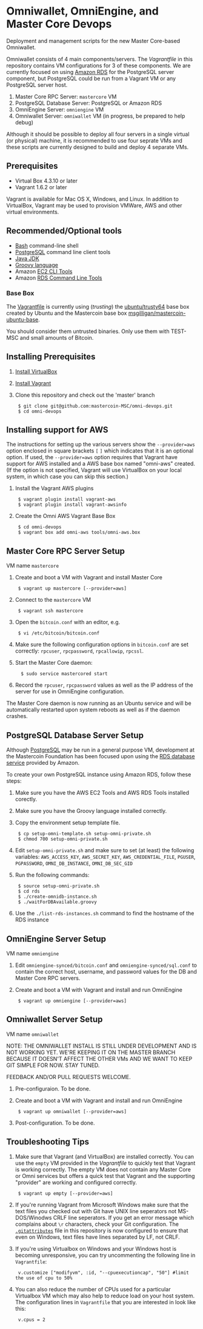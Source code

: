 # Omniwallet, OmniEngine, and Master Core Devops
 
Deployment and management scripts for the new Master Core-based Omniwallet.

Omniwallet consists of 4 main components/servers. The *Vagrantfile* in this repository contains VM configurations for 3 of these components. We are currently focused on using [Amazon RDS](http://aws.amazon.com/rds/postgresql/) for the PostgreSQL server component, but PostgreSQL could be run from a Vagrant VM or any PostgreSQL server host.

1. Master Core RPC Server: `mastercore` VM
1. PostgreSQL Database Server: PostgreSQL or Amazon RDS
1. OmniEngine Server: `omniengine` VM
1. Omniwallet Server: `omniwallet` VM (in progress, be prepared to help debug)

Although it should be possible to deploy all four servers in a single virtual (or physical) machine, it is recommended to use four seprate VMs and these scripts are currently designed to build and deploy 4 separate VMs.

## Prerequisites

* Virtual Box 4.3.10 or later
* Vagrant 1.6.2 or later

Vagrant is available for Mac OS X, Windows, and  Linux. In addition to VirtualBox, Vagrant may be used to provision VMWare, AWS and other virtual environments.

## Recommended/Optional tools

* [Bash](http://www.gnu.org/software/bash/) command-line shell
* [PostgreSQL](http://www.postgresql.org/download/) command line client tools
* [Java JDK](http://www.oracle.com/technetwork/java/javase/downloads/index.html)
* [Groovy language](http://beta.groovy-lang.org/download.html)
* Amazon [EC2 CLI Tools](http://docs.aws.amazon.com/AWSEC2/latest/CommandLineReference/ec2-cli-get-set-up.html)
* Amazon [RDS Command Line Tools](http://docs.aws.amazon.com/AmazonRDS/latest/CommandLineReference/StartCLI.html)

### Base Box

The [Vagrantfile](Vagrantfile) is currently using (*trusting*) the [ubuntu/trusty64](https://vagrantcloud.com/ubuntu/trusty64) base box created by Ubuntu and the Mastercoin base box [msgilligan/mastercoin-ubuntu-base](https://vagrantcloud.com/msgilligan/mastercoin-ubuntu-base).

You should consider them untrusted binaries. Only use them with TEST-MSC and small amounts of Bitcoin.

## Installing Prerequisites

1. [Install VirtualBox](https://www.virtualbox.org/manual/ch02.html)
1. [Install Vagrant](http://docs.vagrantup.com/v2/installation/)
1. Clone this repository and check out the 'master' branch

        $ git clone git@github.com:mastercoin-MSC/omni-devops.git
        $ cd omni-devops

## Installing support for AWS

The instructions for setting up the various servers show the `--provider=aws` option enclosed in square brackets `[` `]` which indicates that it is an optional option. If used, the `--provider=aws` option requires that Vagrant have support for AWS installed and a AWS base box named "omni-aws" created. (If the option is not specified, Vagrant will use VirtualBox on your local system, in which case you can skip this section.) 

1. Install the Vagrant AWS plugins

        $ vagrant plugin install vagrant-aws
        $ vagrant plugin install vagrant-awsinfo

1. Create the Omni AWS Vagrant Base Box

        $ cd omni-devops
        $ vagrant box add omni-aws tools/omni-aws.box

## Master Core RPC Server Setup

VM name `mastercore`

1. Create and boot a VM with Vagrant and install Master Core

        $ vagrant up mastercore [--provider=aws]

1. Connect to the `mastercore` VM

        $ vagrant ssh mastercore

1. Open the `bitcoin.conf` with an editor, e.g.

        $ vi /etc/bitcoin/bitcoin.conf

1. Make sure the following configuration options in `bitcoin.conf` are set correctly: `rpcuser`, `rpcpassword`, `rpcallowip`, `rpcssl`.

1. Start the Master Core daemon:

         $ sudo service mastercored start

1. Record the `rpcuser`, `rpcpassword` values as well as the IP address of the server for use in OmniEngine configuration.

The Master Core daemon is now running as an Ubuntu service and will be automatically restarted upon system reboots as well as if the daemon crashes.

## PostgreSQL Database Server Setup

Although [PostgreSQL](http://www.postgresql.org) may be run in a general purpose VM, development at the Mastercoin Foundation has been focused upon using the [RDS database service](http://aws.amazon.com/rds/postgresql/) provided by Amazon.

To create your own PostgreSQL instance using Amazon RDS, follow these steps:

1. Make sure you have the AWS EC2 Tools and AWS RDS Tools installed corectly.

1. Make sure you have the Groovy language installed correctly.

1. Copy the environment setup template file.

        $ cp setup-omni-template.sh setup-omni-private.sh
        $ chmod 700 setup-omni-private.sh

1. Edit `setup-omni-private.sh` and make sure to set (at least) the following variables: `AWS_ACCESS_KEY`, `AWS_SECRET_KEY`, `AWS_CREDENTIAL_FILE`, `PGUSER`, `PGPASSWORD`, `OMNI_DB_INSTANCE`, `OMNI_DB_SEC_GID`

1. Run the following commands:

        $ source setup-omni-private.sh
        $ cd rds
        $ ./create-omnidb-instance.sh
        $ ./waitForDBAvailable.groovy

1. Use the `./list-rds-instances.sh` command to find the hostname of the RDS instance

## OmniEngine Server Setup

VM name `omniengine`

1. Edit `omniengine-synced/bitcoin.conf` and `omniengine-synced/sql.conf` to contain the correct host, username, and password values for the DB and Master Core RPC servers.

1. Create and boot a VM with Vagrant and install and run OmniEngine

        $ vagrant up omniengine [--provider=aws]

## Omniwallet Server Setup

VM name `omniwallet`

NOTE: THE OMNIWALLET INSTALL IS STILL UNDER DEVELOPMENT AND IS NOT WORKING YET. WE'RE KEEPING IT ON THE MASTER BRANCH BECAUSE IT DOESN'T AFFECT THE OTHER VMs AND WE WANT TO KEEP GIT SIMPLE FOR NOW. STAY TUNED.

FEEDBACK AND/OR PULL REQUESTS WELCOME.

1. Pre-configuraion. To be done.

1. Create and boot a VM with Vagrant and install and run OmniEngine

        $ vagrant up omniwallet [--provider=aws]

1. Post-configuration. To be done.


## Troubleshooting Tips

1. Make sure that Vagrant (and VirtualBox) are installed correctly. You can use the `empty` VM provided in the *Vagrantfile* to quickly test that Vagrant is working correctly. The empty VM does not contain any Master Core or Omni services but offers a quick test that Vagrant and the supporting "provider" are working and configured correctly.

        $ vagrant up empty [--provider=aws]

1. If you're running Vagrant from Microsoft Windows make sure that the text files you checked out with Git have UNIX line seperators not MS-DOS/Winodws CRLF line seperators. If you get an error message which complains about `\r` characters, check your Git configuration. The [`.gitattributes`](https://github.com/mastercoin-MSC/omni-devops/blob/master/.gitattributes) file in this repository is now configured to ensure that even on Windows, text files have lines separated by LF, not CRLF.

1. If you're using Virtualbox on Windows and your Windows host is becoming unresponsive, you can try uncommenting the following line in `Vagrantfile`:

        v.customize ["modifyvm", :id, "--cpuexecutioncap", "50"] #limit the use of cpu to 50%

1. You can also reduce the number of CPUs used for a particular Virtualbox VM which may also help to reduce load on your host system. The configuration lines in `Vagrantfile` that you are interested in look like this:

        v.cpus = 2
        


